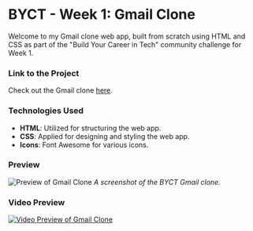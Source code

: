 # BYCT - Week 1: Gmail Clone

Welcome to my Gmail clone web app, built from scratch using HTML and CSS as part of the "Build Your Career in Tech" community challenge for Week 1.

### Link to the Project

Check out the Gmail clone [here](https://byctgmailclone.netlify.app/).

### Technologies Used

- **HTML**: Utilized for structuring the web app.
- **CSS**: Applied for designing and styling the web app.
- **Icons**: Font Awesome for various icons.

### Preview

![Preview of Gmail Clone](https://byctgmailclone.netlify.app/image.png)
*A screenshot of the BYCT Gmail clone.*

### Video Preview

[![Video Preview of Gmail Clone](https://byctgmailclone.netlify.app/image.png)](https://byctgmailclone.netlify.app/gmail_preview.webm)